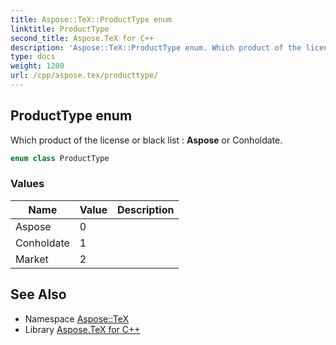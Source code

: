 ```yaml
---
title: Aspose::TeX::ProductType enum
linktitle: ProductType
second_title: Aspose.TeX for C++
description: 'Aspose::TeX::ProductType enum. Which product of the license or black list : Aspose or Conholdate in C++.'
type: docs
weight: 1200
url: /cpp/aspose.tex/producttype/
---
```

## ProductType enum


Which product of the license or black list : **Aspose** or Conholdate.

```cpp
enum class ProductType
```

### Values

| Name | Value | Description |
| --- | --- | --- |
| Aspose | 0 |  |
| Conholdate | 1 |  |
| Market | 2 |  |

## See Also

* Namespace [Aspose::TeX](../)
* Library [Aspose.TeX for C++](../../)
